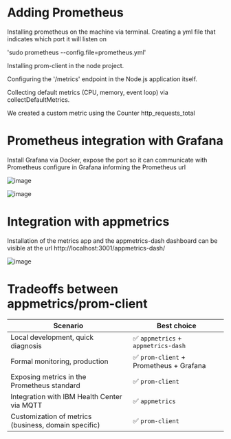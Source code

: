 # Adding Prometheus

Installing prometheus on the machine via terminal.
Creating a yml file that indicates which port it will listen on

'sudo prometheus --config.file=prometheus.yml'

Installing prom-client in the node project.

Configuring the '/metrics' endpoint in the Node.js application itself.

Collecting default metrics (CPU, memory, event loop) via collectDefaultMetrics.

We created a custom metric using the Counter
http_requests_total

# Prometheus integration with Grafana
Install Grafana via Docker, expose the port so it can communicate with Prometheus
configure in Grafana informing the Prometheus url

![image](https://github.com/user-attachments/assets/dd1762e2-8453-4086-a2a8-7d8d4d96bf78)

![image](https://github.com/user-attachments/assets/5edca576-09af-40a6-9791-836e96c5469e)



# Integration with appmetrics
Installation of the metrics app and the appmetrics-dash
dashboard can be visible at the url
http://localhost:3001/appmetrics-dash/

![image](https://github.com/user-attachments/assets/8d4ed723-40a8-4a46-a48a-625bd1aae7e6)


# Tradeoffs between appmetrics/prom-client

| **Scenario**                                                | **Best choice**                                  |
|-------------------------------------------------------------|--------------------------------------------------|
| Local development, quick diagnosis                          | ✅ `appmetrics` + `appmetrics-dash`               |
| Formal monitoring, production                               | ✅ `prom-client` + Prometheus + Grafana           |
| Exposing metrics in the Prometheus standard                 | ✅ `prom-client`                                 |
| Integration with IBM Health Center via MQTT                 | ✅ `appmetrics`                                  |
| Customization of metrics (business, domain specific)        | ✅ `prom-client`                                 |
